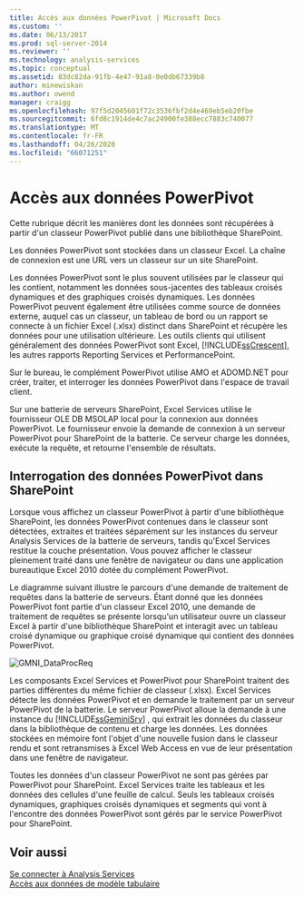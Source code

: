 ```yaml
---
title: Accès aux données PowerPivot | Microsoft Docs
ms.custom: ''
ms.date: 06/13/2017
ms.prod: sql-server-2014
ms.reviewer: ''
ms.technology: analysis-services
ms.topic: conceptual
ms.assetid: 83dc82da-91fb-4e47-91a8-0e0db67339b8
author: minewiskan
ms.author: owend
manager: craigg
ms.openlocfilehash: 97f5d2045601f72c3536fbf2d4e469eb5eb20fbe
ms.sourcegitcommit: 6fd8c1914de4c7ac24900fe388ecc7883c740077
ms.translationtype: MT
ms.contentlocale: fr-FR
ms.lasthandoff: 04/26/2020
ms.locfileid: "66071251"
---
```

# <a name="powerpivot-data-access"></a>Accès aux données PowerPivot
  Cette rubrique décrit les manières dont les données sont récupérées à partir d'un classeur PowerPivot publié dans une bibliothèque SharePoint.  
  
 Les données PowerPivot sont stockées dans un classeur Excel. La chaîne de connexion est une URL vers un classeur sur un site SharePoint.  
  
 Les données PowerPivot sont le plus souvent utilisées par le classeur qui les contient, notamment les données sous-jacentes des tableaux croisés dynamiques et des graphiques croisés dynamiques. Les données PowerPivot peuvent également être utilisées comme source de données externe, auquel cas un classeur, un tableau de bord ou un rapport se connecte à un fichier Excel (.xlsx) distinct dans SharePoint et récupère les données pour une utilisation ultérieure. Les outils clients qui utilisent généralement des données PowerPivot sont Excel, [!INCLUDE[ssCrescent](../../includes/sscrescent-md.md)], les autres rapports Reporting Services et PerformancePoint.  
  
 Sur le bureau, le complément PowerPivot utilise AMO et ADOMD.NET pour créer, traiter, et interroger les données PowerPivot dans l'espace de travail client.  
  
 Sur une batterie de serveurs SharePoint, Excel Services utilise le fournisseur OLE DB MSOLAP local pour la connexion aux données PowerPivot. Le fournisseur envoie la demande de connexion à un serveur PowerPivot pour SharePoint de la batterie. Ce serveur charge les données, exécute la requête, et retourne l'ensemble de résultats.  
  
##  <a name="querying-powerpivot-data-in-sharepoint"></a><a name="queryproc"></a>Interrogation des données PowerPivot dans SharePoint  
 Lorsque vous affichez un classeur PowerPivot à partir d'une bibliothèque SharePoint, les données PowerPivot contenues dans le classeur sont détectées, extraites et traitées séparément sur les instances du serveur Analysis Services de la batterie de serveurs, tandis qu'Excel Services restitue la couche présentation. Vous pouvez afficher le classeur pleinement traité dans une fenêtre de navigateur ou dans une application bureautique Excel 2010 dotée du complément PowerPivot.  
  
 Le diagramme suivant illustre le parcours d'une demande de traitement de requêtes dans la batterie de serveurs. Étant donné que les données PowerPivot font partie d'un classeur Excel 2010, une demande de traitement de requêtes se présente lorsqu'un utilisateur ouvre un classeur Excel à partir d'une bibliothèque SharePoint et interagit avec un tableau croisé dynamique ou graphique croisé dynamique qui contient des données PowerPivot.  
  
 ![GMNI_DataProcReq](../media/gmni-dataprocreq.gif "GMNI_DataProcReq")  
  
 Les composants Excel Services et PowerPivot pour SharePoint traitent des parties différentes du même fichier de classeur (.xlsx). Excel Services détecte les données PowerPivot et en demande le traitement par un serveur PowerPivot de la batterie. Le serveur PowerPivot alloue la demande à une instance du [!INCLUDE[ssGeminiSrv](../../includes/ssgeminisrv-md.md)] , qui extrait les données du classeur dans la bibliothèque de contenu et charge les données. Les données stockées en mémoire font l'objet d'une nouvelle fusion dans le classeur rendu et sont retransmises à Excel Web Access en vue de leur présentation dans une fenêtre de navigateur.  
  
 Toutes les données d'un classeur PowerPivot ne sont pas gérées par PowerPivot pour SharePoint. Excel Services traite les tableaux et les données des cellules d'une feuille de calcul. Seuls les tableaux croisés dynamiques, graphiques croisés dynamiques et segments qui vont à l'encontre des données PowerPivot sont gérés par le service PowerPivot pour SharePoint.  
  
## <a name="see-also"></a>Voir aussi  
 [Se connecter à Analysis Services](../instances/connect-to-analysis-services.md)   
 [Accès aux données de modèle tabulaire](../tabular-models/tabular-model-data-access.md)  
  
  
